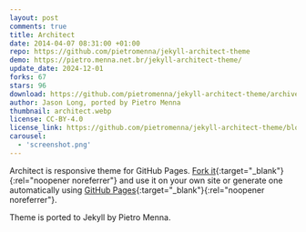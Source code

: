 ```yaml
---
layout: post
comments: true
title: Architect
date: 2014-04-07 08:31:00 +01:00
repo: https://github.com/pietromenna/jekyll-architect-theme
demo: https://pietro.menna.net.br/jekyll-architect-theme/
update_date: 2024-12-01
forks: 67
stars: 96
download: https://github.com/pietromenna/jekyll-architect-theme/archive/master.zip
author: Jason Long, ported by Pietro Menna
thumbnail: architect.webp
license: CC-BY-4.0
license_link: https://github.com/pietromenna/jekyll-architect-theme/blob/master/README.md#license
carousel:
  - 'screenshot.png'
---
```


Architect is responsive theme for GitHub Pages. [Fork it](https://github.com/jasonlong/architect-theme/fork){:target="_blank"}{:rel="noopener noreferrer"} and use it on your own site or generate one automatically using [GitHub Pages](https://pages.github.com){:target="_blank"}{:rel="noopener noreferrer"}.

Theme is ported to Jekyll by Pietro Menna.

